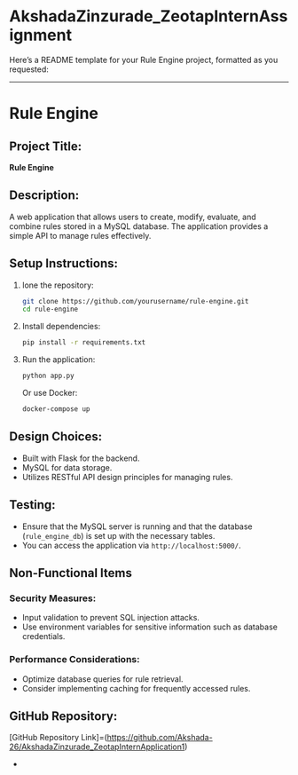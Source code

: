 # AkshadaZinzurade_ZeotapInternAssignment

Here’s a README template for your Rule Engine project, formatted as you requested:

---

# Rule Engine

## Project Title:
**Rule Engine**

## Description:
A web application that allows users to create, modify, evaluate, and combine rules stored in a MySQL database. The application provides a simple API to manage rules effectively.

## Setup Instructions:
1. lone the repository:
   ```bash
   git clone https://github.com/yourusername/rule-engine.git
   cd rule-engine
   ```

2. Install dependencies:
   ```bash
   pip install -r requirements.txt
   ```

3. Run the application:
   ```bash
   python app.py
   ```

   Or use Docker:
   ```bash
   docker-compose up
   ```

## Design Choices:
- Built with Flask for the backend.
- MySQL for data storage.
- Utilizes RESTful API design principles for managing rules.

## Testing:
- Ensure that the MySQL server is running and that the database (`rule_engine_db`) is set up with the necessary tables.
- You can access the application via `http://localhost:5000/`.

## Non-Functional Items

### Security Measures:
- Input validation to prevent SQL injection attacks.
- Use environment variables for sensitive information such as database credentials.

### Performance Considerations:
- Optimize database queries for rule retrieval.
- Consider implementing caching for frequently accessed rules.


## GitHub Repository:
[GitHub Repository Link]=(https://github.com/Akshada-26/AkshadaZinzurade_ZeotapInternApplication1)



-
